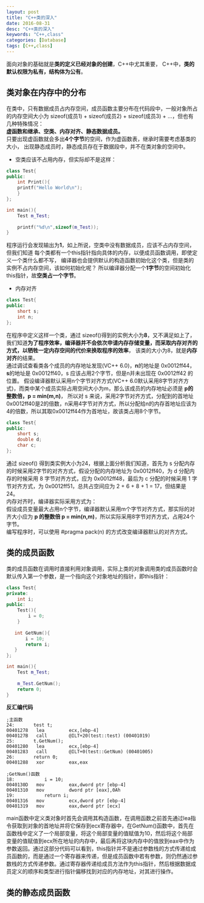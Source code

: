 ```yaml
---
layout: post
title: "C++类的深入"
date: 2016-08-31
desc: "C++类的深入"
keywords: "C++,class"
categories: [Database]
tags: [C++,class]
---
```


面向对象的基础就是**类的定义已经对象的创建**，C++中尤其重要，
C++中，**类的默认权限为私有，结构体为公有**。

## 类对象在内存中的分布
在类中，只有数据成员占内存空间，成员函数主要分布在代码段中，一般对象所占的内存空间大小为  sizeof(成员1) + sizeof(成员2) + sizeof(成员3) + ...，但也有几种特殊情况：  
**虚函数和继承、空类、内存对齐、静态数据成员。**  
只要出现虚函数就会多出**4个字节**的空间，作为虚函数表，继承时需要考虑基类的大小，  出现静态成员时，静态成员存在于数据段中，并不在类对象的空间中。  

* 空类应该不占用内存，但实际却不是这样：  

``` c++
class Test{
public:
    int Print(){
    printf("Hello World\n");
    }
};

int main(){
    Test m_Test;
    
    printf("%d\n",sizeof(m_Test));
}
```

程序运行会发现输出为**1**，如上所说，空类中没有数据成员，应该不占内存空间，但我们知道  每个类都有一个this指针指向具体的内存，以便成员函数调用，即使定义一个类什么都不写，  编译器也会提供默认的构造函数初始化这个类，但是类的实例不占内存空间，该如何初始化呢？  所以编译器分配一个**1字节**的空间初始化this指针，故**空类占一个字节**。

* 内存对齐

``` c++
class Test{
public:
    short s;
    int n;
};
```

在程序中定义这样一个类，通过 sizeof()得到的实例大小为**8**，又不满足如上了，  我们知道**为了程序效率，编译器并不会依次申请内存存储变量，而采取内存对齐的方式，以牺牲一定内存空间的代价来换取程序的效率**，  该类的大小为8，就是**内存对齐**的结果。  
通过调试查看类各个成员的内存地址发现(VC++ 6.0)，**n**的地址是 0x0012ff44，**s**的地址是 0x0012ff40，s 应该占用2个字节，但是n并未出现在 0x0012ff42 的位置。  假设编译器默认采用n个字节对齐方式(VC++ 6.0默认采用8字节对齐方式)，而类中某个成员实际占用空间大小为m，那么该成员的内存地址必须是 **p的整数倍，p = min(m,n)**，  所以对 s 来说，采用2字节对齐方式，分配到的首地址0x0012ff40是2的倍数，n采用4字节对齐方式，所以分配给n的内存首地址应该为4的倍数，所以其取0x0012ff44作为首地址，故该类占用8个字节。  

``` c++
class Test{
public:
    short s;
    double d;
    char c;
};
```

通过 sizeof() 得到类实例大小为24，根据上面分析我们知道，首先为 s 分配内存的时候采用2字节的对齐方式，假设分配的内存地址为 0x0012ff40，为 d 分配内存的时候采用 8 字节对齐方式，应为 0x0012ff48，最后为 c 分配的时候采用 1 字节对齐方式，为 0x0012ff51，总共占空间应为 2 + 6 + 8 + 1 = 17，但结果是 24。  
内存对齐时，编译器实际采用方式为：  
假设成员变量最大占用n个字节，编译器默认采用m个字节对齐方式，那实际的对齐大小应为 **p 的整数倍 p = min(n,m)**，所以实际采用8字节对齐方式，占用24个字节。  
编写程序时，可以使用 #pragma pack(n) 的方式改变编译器默认的对齐方式。  

## 类的成员函数

类的成员函数在调用时直接利用对象调用，实际上类的对象调用类的成员函数时会默认传入第一个参数，是一个指向这个对象地址的指针，即this指针：  

``` c++
class Test{
private:
	int i;
public:
	Test(){
    	i = 0;
    }
    
   int GetNum(){
       i = 10;
       return i;
   }
};

int main(){
    Test m_Test;
    
    m_Test.GetNum();
    return 0;
}
```

**反汇编代码**

```
;主函数
24:       test t;
00401278   lea         ecx,[ebp-4]
0040127B   call        @ILT+20(test::test) (00401019)
25:       t.GetNum();
00401280   lea         ecx,[ebp-4]
00401283   call        @ILT+0(test::GetNum) (00401005)
26:       return 0;
00401288   xor         eax,eax

;GetNum()函数
18:           i = 10;
0040130D   mov         eax,dword ptr [ebp-4]
00401310   mov         dword ptr [eax],0Ah
19:           return i;
00401316   mov         ecx,dword ptr [ebp-4]
00401319   mov         eax,dword ptr [ecx]
```

main函数中定义类对象时首先会调用其构造函数，在调用函数之前首先通过lea指令获取到对象的首地址并将它保存到ecx寄存器中，在GetNum()函数中，首先在函数栈中定义了一个局部变量，将这个局部变量的值赋值为10，然后将这个局部变量的值赋值到ecx所在地址的内存中，最后再将这块内存中的值放到eax中作为参数返回。通过这部分代码可以看到，this指针并不是通过参数栈的方式传递给成员函数的，而是通过一个寄存器来传递，但是成员函数中若有参数，则仍然通过参数栈的方式传递参数。通过寄存器传递给成员方法作为this指针，然后根据数据成员定义的顺序和类型进行指针偏移找到对应的内存地址，对其进行操作。

## 类的静态成员函数
